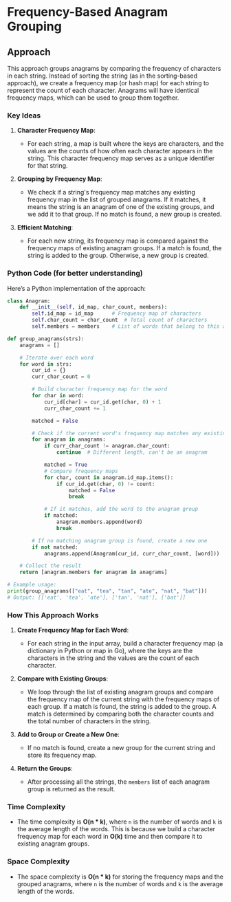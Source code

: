 # Frequency-Based Anagram Grouping

## Approach

This approach groups anagrams by comparing the frequency of characters in each string. Instead of sorting the string (as in the sorting-based approach), we create a frequency map (or hash map) for each string to represent the count of each character. Anagrams will have identical frequency maps, which can be used to group them together.

### Key Ideas

1. **Character Frequency Map**:
   - For each string, a map is built where the keys are characters, and the values are the counts of how often each character appears in the string. This character frequency map serves as a unique identifier for that string.

2. **Grouping by Frequency Map**:
   - We check if a string's frequency map matches any existing frequency map in the list of grouped anagrams. If it matches, it means the string is an anagram of one of the existing groups, and we add it to that group. If no match is found, a new group is created.

3. **Efficient Matching**:
   - For each new string, its frequency map is compared against the frequency maps of existing anagram groups. If a match is found, the string is added to the group. Otherwise, a new group is created.

### Python Code (for better understanding)

Here’s a Python implementation of the approach:

```python
class Anagram:
    def __init__(self, id_map, char_count, members):
        self.id_map = id_map      # Frequency map of characters
        self.char_count = char_count  # Total count of characters
        self.members = members    # List of words that belong to this anagram group

def group_anagrams(strs):
    anagrams = []

    # Iterate over each word
    for word in strs:
        cur_id = {}
        curr_char_count = 0

        # Build character frequency map for the word
        for char in word:
            cur_id[char] = cur_id.get(char, 0) + 1
            curr_char_count += 1

        matched = False

        # Check if the current word's frequency map matches any existing anagram group
        for anagram in anagrams:
            if curr_char_count != anagram.char_count:
                continue  # Different length, can't be an anagram

            matched = True
            # Compare frequency maps
            for char, count in anagram.id_map.items():
                if cur_id.get(char, 0) != count:
                    matched = False
                    break

            # If it matches, add the word to the anagram group
            if matched:
                anagram.members.append(word)
                break

        # If no matching anagram group is found, create a new one
        if not matched:
            anagrams.append(Anagram(cur_id, curr_char_count, [word]))

    # Collect the result
    return [anagram.members for anagram in anagrams]

# Example usage:
print(group_anagrams(["eat", "tea", "tan", "ate", "nat", "bat"]))
# Output: [['eat', 'tea', 'ate'], ['tan', 'nat'], ['bat']]
```

### How This Approach Works

1. **Create Frequency Map for Each Word**:
   - For each string in the input array, build a character frequency map (a dictionary in Python or map in Go), where the keys are the characters in the string and the values are the count of each character.

2. **Compare with Existing Groups**:
   - We loop through the list of existing anagram groups and compare the frequency map of the current string with the frequency maps of each group. If a match is found, the string is added to the group. A match is determined by comparing both the character counts and the total number of characters in the string.

3. **Add to Group or Create a New One**:
   - If no match is found, create a new group for the current string and store its frequency map.

4. **Return the Groups**:
   - After processing all the strings, the `members` list of each anagram group is returned as the result.

### Time Complexity

- The time complexity is **O(n * k)**, where `n` is the number of words and `k` is the average length of the words. This is because we build a character frequency map for each word in **O(k)** time and then compare it to existing anagram groups.

### Space Complexity

- The space complexity is **O(n * k)** for storing the frequency maps and the grouped anagrams, where `n` is the number of words and `k` is the average length of the words.
